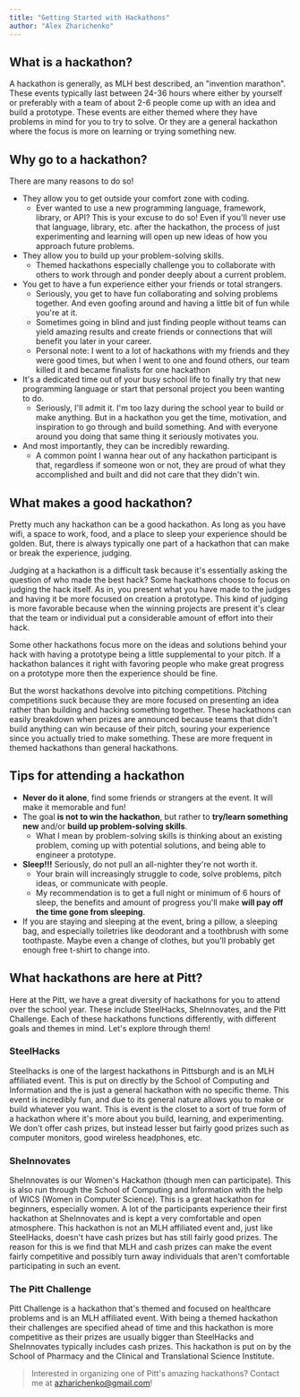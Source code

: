 ```yaml
---
title: "Getting Started with Hackathons"
author: "Alex Zharichenko"
---
```

## What is a hackathon?
A hackathon is generally, as MLH best described, an "invention marathon". These events typically last between 24-36 hours where either by yourself or preferably with a team of about 2-6 people come up with an idea and build a prototype. These events are either themed where they have problems in mind for you to try to solve. Or they are a general hackathon where the focus is more on learning or trying something new.

## Why go to a hackathon?
There are many reasons to do so! 

- They allow you to get outside your comfort zone with coding.
    - Ever wanted to use a new programming language, framework, library, or API? This is your excuse to do so! Even if you'll never use that language, library, etc. after the hackathon, the process of just experimenting and learning will open up new ideas of how you approach future problems.
- They allow you to build up your problem-solving skills.
    - Themed hackathons especially challenge you to collaborate with others to work through and ponder deeply about a current problem.
- You get to have a fun experience either your friends or total strangers.
    - Seriously, you get to have fun collaborating and solving problems together. And even goofing around and having a little bit of fun while you're at it.
    - Sometimes going in blind and just finding people without teams can yield amazing results and create friends or connections that will benefit you later in your career. 
    - Personal note: I went to a lot of hackathons with my friends and they were good times, but when I went to one and found others, our team killed it and became finalists for one hackathon
- It's a dedicated time out of your busy school life to finally try that new programming language or start that personal project you been wanting to do.
    - Seriously, I'll admit it. I'm too lazy during the school year to build or make anything. But in a hackathon you get the time, motivation, and inspiration to go through and build something. And with everyone around you doing that same thing it seriously motivates you.
- And most importantly, they can be incredibly rewarding.
    - A common point I wanna hear out of any hackathon participant is that, regardless if someone won or not, they are proud of what they accomplished and built and did not care that they didn't win. 


## What makes a good hackathon?
Pretty much any hackathon can be a good hackathon. As long as you have wifi, a space to work, food, and a place to sleep your experience should be golden. But, there is always typically one part of a hackathon that can make or break the experience, judging. 

Judging at a hackathon is a difficult task because it's essentially asking the question of who made the best hack? Some hackathons choose to focus on judging the hack itself. As in, you present what you have made to the judges and having it be more focused on creation a prototype. This kind of judging is more favorable because when the winning projects are present it's clear that the team or individual put a considerable amount of effort into their hack.

Some other hackathons focus more on the ideas and solutions behind your hack with having a  prototype being a little supplemental to your pitch. If a hackathon balances it right with favoring people who make great progress on a prototype more then the experience should be fine.

But the worst hackathons devolve into pitching competitions. Pitching competitions suck because they are more focused on presenting an idea rather than building and hacking something together. These hackathons can easily breakdown when prizes are announced because teams that didn't build anything can win because of their pitch, souring your experience since you actually tried to make something. These are more frequent in themed hackathons than general hackathons.


## Tips for attending a hackathon
- __Never do it alone__, find some friends or strangers at the event. It will make it memorable and fun!
- The goal __is not to win the hackathon__, but rather to __try/learn something new__ and/or __build up problem-solving skills__.
    - What I mean by problem-solving skills is thinking about an existing problem, coming up with potential solutions, and being able to engineer a prototype. 
- __Sleep!!!__ Seriously, do not pull an all-nighter they're not worth it. 
    - Your brain will increasingly struggle to code, solve problems, pitch ideas, or communicate with people. 
    - My recommendation is to get a full night or minimum of 6 hours of sleep, the benefits and amount of progress you'll make __will pay off the time gone from sleeping__.
- If you are staying and sleeping at the event, bring a pillow, a sleeping bag, and especially toiletries like deodorant and a toothbrush with some toothpaste. Maybe even a change of clothes, but you'll probably get enough free t-shirt to change into.

## What hackathons are here at Pitt?
Here at the Pitt, we have a great diversity of hackathons for you to attend over the school year. These include SteelHacks, SheInnovates, and the Pitt Challenge. Each of these hackathons functions differently, with different goals and themes in mind. Let's explore through them!

### SteelHacks
Steelhacks is one of the largest hackathons in Pittsburgh and is an MLH affiliated event. This is put on directly by the School of Computing and Information and the is just a general hackathon with no specific theme. This event is incredibly fun, and due to its general nature allows you to make or build whatever you want. This is event is the closet to a sort of true form of a hackathon where it's more about you build, learning, and experimenting. We don't offer cash prizes, but instead lesser but fairly good prizes such as computer monitors, good wireless headphones, etc. 

### SheInnovates
SheInnovates is our Women's Hackathon (though men can participate). This is also run through the School of Computing and Information with the help of WICS (Women in Computer Science). This is a great hackathon for beginners, especially women. A lot of the participants experience their first hackathon at SheInnovates and is kept a very comfortable and open atmosphere. This hackathon is not an MLH affiliated event and, just like SteelHacks, doesn't have cash prizes but has still fairly good prizes. The reason for this is we find that MLH and cash prizes can make the event fairly competitive and possibly turn away individuals that aren't comfortable participating in such an event.

### The Pitt Challenge
Pitt Challenge is a hackathon that's themed and focused on healthcare problems and is an MLH affiliated event. With being a themed hackathon their challenges are specified ahead of time and this hackathon is more competitive as their prizes are usually bigger than SteelHacks and SheInnovates typically includes cash prizes. This hackathon is put on by the School of Pharmacy and the Clinical and Translational Science Institute.

> Interested in organizing one of Pitt's amazing hackathons? Contact me at [azharichenko@gmail.com](mailto:azharichenko@gmail.com)!